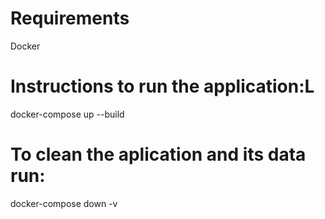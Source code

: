 # Requirements

Docker

# Instructions to run the application:L

docker-compose up --build


# To clean the aplication and its data run:
docker-compose down -v 
